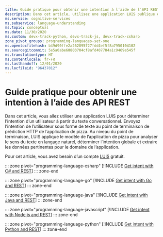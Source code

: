 ```yaml
---
title: Guide pratique pour obtenir une intention à l’aide de l’API REST
description: Dans cet article, utilisez une application LUIS publique disponible pour déterminer l’intention d’un utilisateur à partir du texte conversationnel.
ms.service: cognitive-services
ms.subservice: language-understanding
ms.topic: conceptual
ms.date: 11/30/2020
ms.custom: devx-track-python, devx-track-js, devx-track-csharp
zone_pivot_groups: programming-languages-set-one
ms.openlocfilehash: b49d90ffe2a262895727fdd4ef5f8a7950104102
ms.sourcegitcommit: 5e5a0abe60803704cf8afd407784a1c9469e545f
ms.translationtype: HT
ms.contentlocale: fr-FR
ms.lasthandoff: 12/01/2020
ms.locfileid: "96437012"
---
```

# <a name="how-to-get-an-intent-using-the-rest-apis"></a>Guide pratique pour obtenir une intention à l’aide des API REST

Dans cet article, vous allez utiliser une application LUIS pour déterminer l’intention d’un utilisateur à partir du texte conversationnel. Envoyez l’intention de l’utilisateur sous forme de texte au point de terminaison de prédiction HTTP de l’application de pizza. Au niveau du point de terminaison, LUIS applique le modèle de l’application de pizza pour analyser le sens du texte en langage naturel, déterminer l’intention globale et extraire les données pertinentes pour le domaine de l’application.

Pour cet article, vous avez besoin d’un compte [LUIS](https://www.luis.ai) gratuit.

<a name="create-luis-subscription-key"></a>

::: zone pivot="programming-language-csharp"
[!INCLUDE [Get intent with C# and REST](./includes/get-started-get-intent-rest-csharp.md)]
::: zone-end

::: zone pivot="programming-language-go"
[!INCLUDE [Get intent with Go and REST](./includes/get-started-get-intent-rest-go.md)]
::: zone-end

::: zone pivot="programming-language-java"
[!INCLUDE [Get intent with Java and REST](./includes/get-started-get-intent-rest-java.md)]
::: zone-end

::: zone pivot="programming-language-javascript"
[!INCLUDE [Get intent with Node.js and REST](./includes/get-started-get-intent-rest-nodejs.md)]
::: zone-end

::: zone pivot="programming-language-python"
[!INCLUDE [Get intent with Python and REST](./includes/get-started-get-intent-rest-python.md)]
::: zone-end
